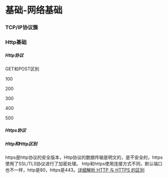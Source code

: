 # 基础-网络基础

### TCP/IP协议簇



### Http基础

##### Http协议

GET和POST区别

100

200

300

400

500

##### Https协议

##### Http和Http区别

https是http协议的安全版本，Http协议的数据传输是明文的，是不安全的，https使用了SSL/TLS协议进行了加密处理。 http和https使用连接方式不同，默认端口也不一样，http是80，https是443。[详细解析 HTTP 与 HTTPS 的区别](https://juejin.cn/post/6844903471565504526)